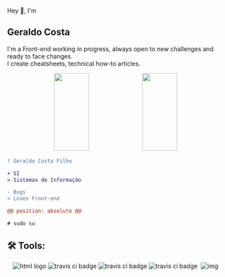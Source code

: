 Hey 👋, I'm
## Geraldo Costa  
I'm a Front-end working in progress, always open to new challenges and ready to face changes.  
I create cheatsheets, technical how-to articles. 

<div align="center">
  <a href="https://github.com/geraldotech"></a>
  <img height="180em" width="40%" src="https://github-readme-stats.vercel.app/api?username=geraldotech&show_icons=true&theme=dark&include_all_commits=true&count_private=true"/>
  <img height="180em" width="40%" src="https://github-readme-stats.vercel.app/api/top-langs/?username=geraldotech&hide=html,php,batchfile,c&layout=compact&langs_count=7&theme=dark"/>
</div>
<!---
old top lags:
<img height="180em" src="https://github-readme-stats.vercel.app/api/top-langs/?username=geraldotech&layout=compact&langs_count=7&theme=dark"/>
url to get changes:
<img src="https://github-readme-stats.vercel.app/api/top-langs/?username=itsrasfa&hide=html,php,bat&layout=compact&langs_count=7&theme=nord&bg_color=0D1017&hide_border=true"/>
--->
  <!---
  <div style="display: inline_block"><br>
   <img align="center" alt="Geral-HTML" height="30" width="40" src="https://raw.githubusercontent.com/devicons/devicon/master/icons/javascript/javascript-plain.svg">
  <img align="center" alt="Geral-HTML" height="30" width="40" src="https://raw.githubusercontent.com/devicons/devicon/master/icons/html5/html5-original.svg">
  <img align="center" alt="Geral-CSS" height="30" width="40" src="https://raw.githubusercontent.com/devicons/devicon/master/icons/css3/css3-original.svg">
   <img align="center" alt="Geral-CSS" height="30" width="40" src="https://cdn.jsdelivr.net/gh/devicons/devicon/icons/php/php-original.svg">
   <img align="center" alt="Geral-CSS" height="30" width="65" src="https://img.shields.io/badge/Ubuntu-E95420?style=for-the-badge&logo=ubuntu&logoColor=white">

</div>
 <!---
  ##
  
  <div>
  <a href="https://instagram.com/gmapdev" target="_blank"><img src="https://img.shields.io/badge/-Instagram-%23E4405F?style=for-the-badge&logo=instagram&logoColor=white" target="_blank"></a>
  <a href = "mailto:geraldo.filho92@hotmail.com"><img src="https://img.shields.io/badge/-Outlook-%23333?style=for-the-badge&logo=gmail&logoColor=white" target="_blank"></a>
  <a href="https://www.linkedin.com/in/geraldo-petronilo/" target="_blank"><img src="https://img.shields.io/badge/-LinkedIn-%230077B5?style=for-the-badge&logo=linkedin&logoColor=white" target="_blank"></a> 
  </div>
  
  ##
  

  
  
<!---
geraldotech/geraldotech is a ✨ special ✨ repository because its `README.md` (this file) appears on your GitHub profile.
You can click the Preview link to take a look at your changes.
--->

```diff
! Geraldo Costa Filho

+ SI
> Sistemas de Informação

- Bugs
< Loves Front-end

@@ position: absolute @@

# sudo su
```

## 🛠 Tools:

<p align="center">
     <img
      src="https://img.shields.io/badge/HTML5-E34F26?style=for-the-badge&logo=html5&logoColor=white"
      alt="html logo"
    />
    <img
      src="https://img.shields.io/badge/CSS3-1572B6?style=for-the-badge&logo=css3&logoColor=white"
      alt="travis ci badge"
    />
    <img
      src="https://img.shields.io/badge/JavaScript-323330?style=for-the-badge&logo=javascript&logoColor=F7DF1E"
      alt="travis ci badge"
    />
    <img
      src="https://img.shields.io/badge/Vue.js-35495E?style=for-the-badge&logo=vuedotjs&"
      alt="travis ci badge"
    />
    <img
      src="https://img.shields.io/badge/Netlify-00C7B7?style=for-the-badge&logo=netlify&logoColor=white"
      alt=""
    />
  <img src="https://camo.githubusercontent.com/ec0d32e85caf4723d5182a75338c89f85a2c3679aed0c46c9ee9fd1c8dc2a316/68747470733a2f2f696d672e736869656c64732e696f2f62616467652f6769742d2532334630353033332e7376673f7374796c653d666f722d7468652d6261646765266c6f676f3d676974266c6f676f436f6c6f723d7768697465" alt="img"
    
</p>






